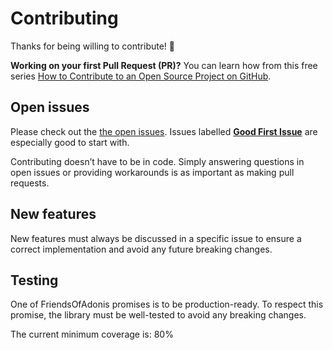 # Contributing

Thanks for being willing to contribute! 🙏

**Working on your first Pull Request (PR)?** You can learn how from this free series [How to Contribute to an Open Source Project on GitHub](https://app.egghead.io/playlists/how-to-contribute-to-an-open-source-project-on-github).

## Open issues

Please check out the [the open issues](https://github.com/FriendsOfAdonis/FriendsOfAdonis/issues). Issues labelled [**Good First Issue**](https://github.com/FriendsOfAdonis/FriendsOfAdonis/issues?q=is%3Aissue+is%3Aopen+label%3A%22good+first+issue%22) are especially good to start with.

Contributing doesn’t have to be in code. Simply answering questions in open issues or providing workarounds is as important as making pull requests.

## New features

New features must always be discussed in a specific issue to ensure a correct implementation and avoid any future breaking changes.

## Testing

One of FriendsOfAdonis promises is to be production-ready. To respect this promise, the library must be well-tested to avoid any breaking changes.

The current minimum coverage is: 80%
